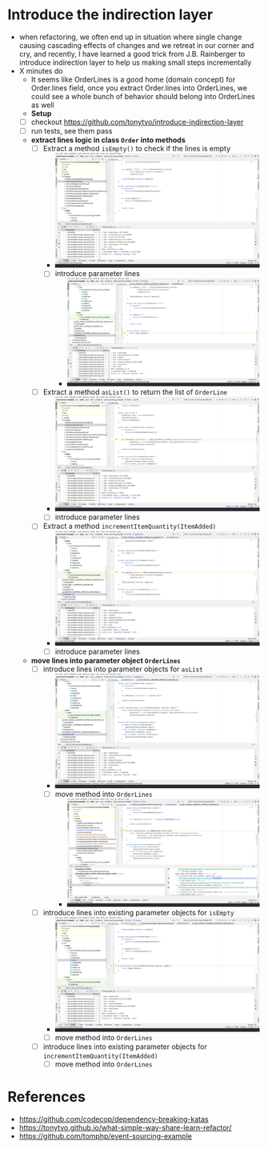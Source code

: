 # Introduce the indirection layer
- when refactoring, we often end up in situation where single change causing cascading effects of changes and we retreat in our corner and cry, and recently, I have learned a good trick from J.B. Rainberger to introduce indirection layer to help us making small steps incrementally
- X minutes do
    - It seems like OrderLines is a good home (domain concept) for Order.lines field, once you extract Order.lines into OrderLines, we could see a whole bunch of behavior should belong into OrderLines as well
    - **Setup**
    - [ ] checkout https://github.com/tonytvo/introduce-indirection-layer
    - [ ] run tests, see them pass
    - **extract lines logic in class `Order` into methods**
      - [ ] Extract a method `isEmpty()` to check if the lines is empty 
        - ![extract isEmpty method](./snippets/extract-is-empty.gif) 
        - [ ] introduce parameter lines
          - ![introduce lines parameter](./snippets/introduce-lines-parameter-for-is-empty.gif)
      - [ ] Extract a method `asList()` to return the list of `OrderLine` 
        - ![extract asList method](./snippets/extract-aslist-lines.gif) 
        - [ ] introduce parameter lines
      - [ ] Extract a method `incrementItemQuantity(ItemAdded)`
        - ![extract incrementItemCount](./snippets/extract-increment-item-quantity.gif) 
        - [ ] introduce parameter lines
    - **move lines into parameter object `OrderLines`**
      - [ ] introduce lines into parameter objects for `asList`
        - ![introduce parameter object OrderLines](./snippets/introduce-parameter-objects-orderlines-for-as-list.gif) 
        - [ ] move method into `OrderLines`
          - ![move asList method to OrderLines](./snippets/move-aslist-to-orderlines.gif)
      - [ ] introduce lines into existing parameter objects for `isEmpty`
        - ![introduce existing parameter object OrderLines](./snippets/introduce-parameter-object-use-existing-orderlines-for-is-empty.gif) 
        - [ ] move method into `OrderLines`
      - [ ] introduce lines into existing parameter objects for `incrementItemQuantity(ItemAdded)`
        - [ ] move method into `OrderLines`

# References
- https://github.com/codecop/dependency-breaking-katas
- https://tonytvo.github.io/what-simple-way-share-learn-refactor/
- https://github.com/tomphp/event-sourcing-example
